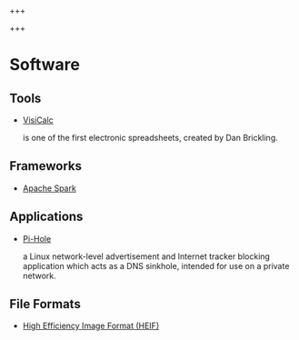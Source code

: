 
+++

+++
# Software

## Tools

-   [VisiCalc](@/software/visicalc.md)

     is one of the first electronic spreadsheets, created by Dan Brickling.

## Frameworks

-   [Apache Spark](@/software/apache-spark.md)

## Applications

-   [Pi-Hole](@/software/pi-hole.md)

     a Linux network-level advertisement and Internet tracker blocking application which acts as a DNS sinkhole, intended for use on a private network.

## File Formats

-   [High Efficiency Image Format (HEIF)](@/software/heif.md)

